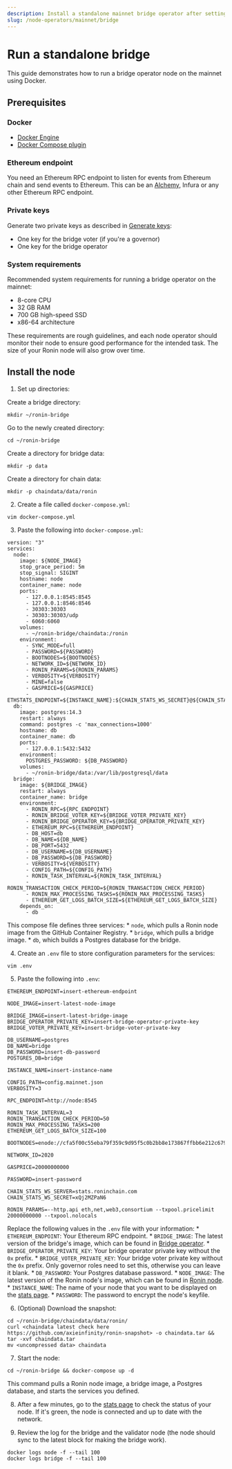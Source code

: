 ```yaml
---
description: Install a standalone mainnet bridge operator after setting up the validator node.
slug: /node-operators/mainnet/bridge
---
```


# Run a standalone bridge
This guide demonstrates how to run a bridge operator node on the mainnet using Docker.

## Prerequisites
### Docker
* [Docker Engine](https://docs.docker.com/engine/install/)
* [Docker Compose plugin](https://docs.docker.com/compose/install/)

### Ethereum endpoint
You need an Ethereum RPC endpoint to listen for events from Ethereum chain and send events to Ethereum. This can be an [Alchemy](https://www.alchemy.com/overviews/private-rpc-endpoint), Infura or any other Ethereum RPC endpoint.

### Private keys
Generate two private keys as described in [Generate keys](./../generate-keys.md):
* One key for the bridge voter (if you're a governor)
* One key for the bridge operator

### System requirements
Recommended system requirements for running a bridge operator on the mainnet:
* 8-core CPU
* 32 GB RAM
* 700 GB high-speed SSD
* x86-64 architecture

These requirements are rough guidelines, and each node operator
should monitor their node to ensure good performance for the intended task.
The size of your Ronin node will also grow over time.

## Install the node
1. Set up directories:

  Create a bridge directory:
  ```
  mkdir ~/ronin-bridge
  ```

  Go to the newly created directory:
  ```
  cd ~/ronin-bridge
  ```

  Create a directory for bridge data:
  ```
  mkdir -p data
  ```

  Create a directory for chain data:
  ```
  mkdir -p chaindata/data/ronin
  ```

2. Create a file called `docker-compose.yml`:

  ```
  vim docker-compose.yml
  ```

3. Paste the following into `docker-compose.yml`:

  ```
  version: "3"
  services:
    node:
      image: ${NODE_IMAGE}
      stop_grace_period: 5m
      stop_signal: SIGINT
      hostname: node
      container_name: node
      ports:
        - 127.0.0.1:8545:8545
        - 127.0.0.1:8546:8546
        - 30303:30303
        - 30303:30303/udp
        - 6060:6060
      volumes:
        - ~/ronin-bridge/chaindata:/ronin
      environment:
        - SYNC_MODE=full
        - PASSWORD=${PASSWORD}
        - BOOTNODES=${BOOTNODES}
        - NETWORK_ID=${NETWORK_ID}
        - RONIN_PARAMS=${RONIN_PARAMS}
        - VERBOSITY=${VERBOSITY}
        - MINE=false
        - GASPRICE=${GASPRICE}
        - ETHSTATS_ENDPOINT=${INSTANCE_NAME}:${CHAIN_STATS_WS_SECRET}@${CHAIN_STATS_WS_SERVER}:443
    db:
      image: postgres:14.3
      restart: always
      command: postgres -c 'max_connections=1000'
      hostname: db
      container_name: db
      ports:
        - 127.0.0.1:5432:5432
      environment:
        POSTGRES_PASSWORD: ${DB_PASSWORD}
      volumes:
        - ~/ronin-bridge/data:/var/lib/postgresql/data
    bridge:
      image: ${BRIDGE_IMAGE}
      restart: always
      container_name: bridge
      environment:
        - RONIN_RPC=${RPC_ENDPOINT}
        - RONIN_BRIDGE_VOTER_KEY=${BRIDGE_VOTER_PRIVATE_KEY}
        - RONIN_BRIDGE_OPERATOR_KEY=${BRIDGE_OPERATOR_PRIVATE_KEY}
        - ETHEREUM_RPC=${ETHEREUM_ENDPOINT}
        - DB_HOST=db
        - DB_NAME=${DB_NAME}
        - DB_PORT=5432
        - DB_USERNAME=${DB_USERNAME}
        - DB_PASSWORD=${DB_PASSWORD}
        - VERBOSITY=${VERBOSITY}
        - CONFIG_PATH=${CONFIG_PATH}
        - RONIN_TASK_INTERVAL=${RONIN_TASK_INTERVAL}
        - RONIN_TRANSACTION_CHECK_PERIOD=${RONIN_TRANSACTION_CHECK_PERIOD}
        - RONIN_MAX_PROCESSING_TASKS=${RONIN_MAX_PROCESSING_TASKS}
        - ETHEREUM_GET_LOGS_BATCH_SIZE=${ETHEREUM_GET_LOGS_BATCH_SIZE}
      depends_on:
        - db
  ```

  This compose file defines three services:
     * `node`, which pulls a Ronin node image from the GitHub Container Registry.
     * `bridge`, which pulls a bridge image.
     * `db`, which builds a Postgres database for the bridge.

4. Create an `.env` file to store configuration parameters for the services:

  ```
  vim .env
  ```

5. Paste the following into `.env`:

  ```
  ETHEREUM_ENDPOINT=insert-ethereum-endpoint
  
  NODE_IMAGE=insert-latest-node-image

  BRIDGE_IMAGE=insert-latest-bridge-image
  BRIDGE_OPERATOR_PRIVATE_KEY=insert-bridge-operator-private-key
  BRIDGE_VOTER_PRIVATE_KEY=insert-bridge-voter-private-key
  
  DB_USERNAME=postgres
  DB_NAME=bridge
  DB_PASSWORD=insert-db-password
  POSTGRES_DB=bridge
  
  INSTANCE_NAME=insert-instance-name

  CONFIG_PATH=config.mainnet.json
  VERBOSITY=3

  RPC_ENDPOINT=http://node:8545

  RONIN_TASK_INTERVAL=3
  RONIN_TRANSACTION_CHECK_PERIOD=50
  RONIN_MAX_PROCESSING_TASKS=200
  ETHEREUM_GET_LOGS_BATCH_SIZE=100

  BOOTNODES=enode://cfa5f00c55eba79f359c9d95f5c0b2bb8e173867ffbb6e212c6799a52918502519e56650970e34caf1cd17418d4da46c3243588578886c3b4f8c42d1934bf108@104.198.242.88:30303,enode://f500391c41906a1dae249df084a3d1659fe602db671730b2778316114a5f7df44a0c6864a8dfffdc380fc81c6965dd911338e0e2591eb78a506857015d166250@34.135.18.26:30303,enode://fc7b8ceafe16e6f79ab2da3e73d0a3163d0c28efe0778863102f8f27758986fe28c1540a9a0bbdff29ab93ad1c5803462efe6c98165bbb404d9d099a55f1d2c9@130.211.208.201:30303

  NETWORK_ID=2020

  GASPRICE=20000000000

  PASSWORD=insert-password

  CHAIN_STATS_WS_SERVER=stats.roninchain.com
  CHAIN_STATS_WS_SECRET=xQj2MZPaN6

  RONIN_PARAMS=--http.api eth,net,web3,consortium --txpool.pricelimit 20000000000 --txpool.nolocals
  ```

  Replace the following values in the `.env` file with your information:
    * `ETHEREUM_ENDPOINT`: Your Ethereum RPC endpoint.
    * `BRIDGE_IMAGE`: The latest version of the bridge's image, which can be found in [Bridge operator](./../latest.md#bridge-operator).
    * `BRIDGE_OPERATOR_PRIVATE_KEY`: Your bridge operator private key without the `0x` prefix.
    * `BRIDGE_VOTER_PRIVATE_KEY`: Your bridge voter private key without the `0x` prefix. Only governor roles need to set this, otherwise you can leave it blank. 
    * `DB_PASSWORD`: Your Postgres database password.
    * `NODE_IMAGE`: The latest version of the Ronin node's image, which can be found in [Ronin node](./../latest.md#ronin-node).
    * `INSTANCE_NAME`: The name of your node that you want to be displayed on the [stats page](https://stats.roninchain.com/).
    * `PASSWORD`: The password to encrypt the node's keyfile.

6. (Optional) Download the snapshot:

  ```
  cd ~/ronin-bridge/chaindata/data/ronin/
  curl <chaindata latest check here https://github.com/axieinfinity/ronin-snapshot> -o chaindata.tar && tar -xvf chaindata.tar
  mv <uncompressed data> chaindata
  ```

7. Start the node:

  ```
  cd ~/ronin-bridge && docker-compose up -d
  ```

  This command pulls a Ronin node image, a bridge image, a Postgres database, and starts the services you defined.

8. After a few minutes, go to the [stats page](https://stats.roninchain.com/) to check the status of your node. If it's green, the node is connected and up to date with the network.

9. Review the log for the bridge and the validator node (the node should sync to the latest block for making the bridge work).

  ```
  docker logs node -f --tail 100
  docker logs bridge -f --tail 100
  ```
